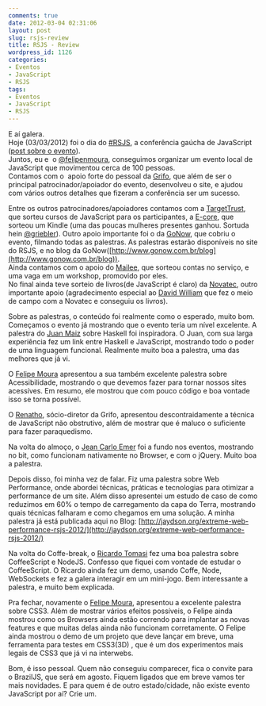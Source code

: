 ```yaml
---
comments: true
date: 2012-03-04 02:31:06
layout: post
slug: rsjs-review
title: RSJS - Review
wordpress_id: 1126
categories:
- Eventos
- JavaScript
- RSJS
tags:
- Eventos
- JavaScript
- RSJS
---
```


E aí galera.  
Hoje (03/03/2012) foi o dia do [#RSJS](http://rsjs.org), a conferência gaúcha de JavaScript ([post sobre o evento](http://jaydson.org/rsjs-a-conferencia-gaucha-de-javascript/)).  
Juntos, eu e  o [@felipenmoura](http://twitter.com/felipenmoura), conseguimos organizar um evento local de JavaScript que movimentou cerca de 100 pessoas.  
Contamos com o  apoio forte do pessoal da [Grifo](http://gri.fo), que além de ser o principal patrocinador/apoiador do evento, desenvolveu o site, e ajudou com vários outros detalhes que fizeram a conferência ser um sucesso.  

Entre os outros patrocinadores/apoiadores contamos com a [TargetTrust](http://targettrust.com.br), que sorteu cursos de JavaScript para os participantes, a [E-core](http://www.ecore.com.br/portal/), que sorteou um Kindle (uma das poucas mulheres presentes ganhou. Sortuda hein [@griebler](https://twitter.com/#!/griebeler)).
Outro apoio importante foi o da [GoNow](http://www.gonow.com.br/), que cobriu o evento, filmando todas as palestras.
As palestras estarão disponíveis no site do RSJS, e no blog da GoNow([http://www.gonow.com.br/blog](http://www.gonow.com.br/blog)).  
Ainda contamos com o apoio do [Mailee](http://mailee.me/), que sorteou contas no serviço, e uma vaga em um workshop, promovido por eles.  
No final ainda teve sorteio de livros(de JavaScript é claro) da [Novatec](http://www.novatec.com.br/), outro importante apoio (agradecimento especial ao [David William](http://twitter.com/davidwrs ) que fez o meio de campo com a Novatec e conseguiu os livros).  

Sobre as palestras, o conteúdo foi realmente como o esperado, muito bom.
Começamos o evento já mostrando que o evento teria um nível excelente.
A palestra do [Juan Maiz](https://twitter.com/#!/joaomilho) sobre Haskell foi inspiradora. O Juan, com sua larga experiência fez um link entre Haskell e JavaScript, mostrando todo o poder de uma linguagem funcional. Realmente muito boa a palestra, uma das melhores que já vi.  

O [Felipe Moura](http://twitter.com/felipenmoura) apresentou a sua também excelente palestra sobre Acessibilidade, mostrando o que devemos fazer para tornar nossos sites acessíves. Em resumo, ele mostrou que com pouco código e boa vontade isso se torna possível.  

O [Renatho](http://twitter.com/renatho), sócio-diretor da Grifo, apresentou descontraidamente a técnica de JavaScript não obstrutivo, além de mostrar que é maluco o suficiente para fazer paraquedismo.  

Na volta do almoço, o [Jean Carlo Emer](http://twitter.com/#!/jcemer) foi a fundo nos eventos, mostrando no bit, como funcionam nativamente no Browser, e com o jQuery. Muito boa a palestra.  

Depois disso, foi minha vez de falar. Fiz uma palestra sobre Web Performance, onde abordei técnicas, práticas e tecnologias para otimizar a performance de um site. Além disso apresentei um estudo de caso de como reduzimos em 60% o tempo de carregamento da capa do Terra, mostrando quais técnicas falharam e como chegamos em uma solução.
A minha palestra já está publicada aqui no Blog: [http://jaydson.org/extreme-web-performance-rsjs-2012/](http://jaydson.org/extreme-web-performance-rsjs-2012/)  

Na volta do Coffe-break, o [Ricardo Tomasi](http://twitter.com/ricardobeat) fez uma boa palestra sobre CoffeeScript e NodeJS. Confesso que fiquei com vontade de estudar o CoffeeScript. O Ricardo ainda fez um demo, usando Coffe, Node, WebSockets e fez a galera interagir em um mini-jogo. Bem interessante a palestra, e muito bem explicada.  

Pra fechar, novamente o [Felipe Moura](http://twitter.com/felipenmoura), apresentou a excelente palestra sobre CSS3. Além de mostrar vários efeitos possíveis, o Felipe ainda mostrou como os Browsers ainda estão correndo para implantar as novas features e que muitas delas ainda não funcionam corretamente.
O Felipe ainda mostrou o demo de um projeto que deve lançar em breve, uma ferramenta para testes em CSS3(3D) , que é um dos experimentos mais legais de CSS3 que já vi na interwebs.  

Bom, é isso pessoal. Quem não conseguiu comparecer, fica o convite para o BrazilJS, que será em agosto. Fiquem ligados que em breve vamos ter mais novidades.
E para quem é de outro estado/cidade, não existe evento JavaScript por aí? Crie um.
